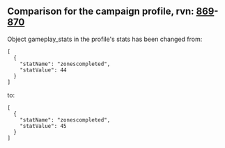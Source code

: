 ## Comparison for the campaign profile, rvn: [869](https://github.com/PRO100KatYT/FortniteProfileRevisions/tree/main/profiles/campaign/869%20campaign.json)-[870](https://github.com/PRO100KatYT/FortniteProfileRevisions/tree/main/profiles/campaign/870%20campaign.json)

Object gameplay_stats in the profile's stats has been changed from:

```
[
  {
    "statName": "zonescompleted",
    "statValue": 44
  }
]
```

to:

```
[
  {
    "statName": "zonescompleted",
    "statValue": 45
  }
]
```

<br><br>

